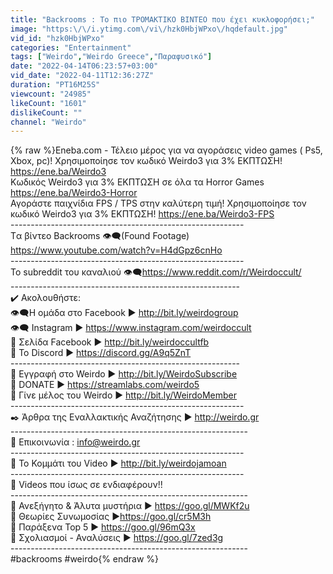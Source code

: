 ```yaml
---
title: "Backrooms : Το πιο ΤΡΟΜΑΚΤΙΚΟ ΒΙΝΤΕΟ που έχει κυκλοφορήσει;"
image: "https:\/\/i.ytimg.com\/vi\/hzk0HbjWPxo\/hqdefault.jpg"
vid_id: "hzk0HbjWPxo"
categories: "Entertainment"
tags: ["Weirdo","Weirdo Greece","Παραφυσικό"]
date: "2022-04-14T06:23:57+03:00"
vid_date: "2022-04-11T12:36:27Z"
duration: "PT16M25S"
viewcount: "24985"
likeCount: "1601"
dislikeCount: ""
channel: "Weirdo"
---
```

{% raw %}Eneba.com - Τέλειο μέρος για να αγοράσεις video games ( Ps5, Xbox, pc)! Χρησιμοποίησε τον κωδικό Weirdo3 για 3%  ΕΚΠΤΩΣΗ! <a rel="nofollow" target="blank" href="https://ene.ba/Weirdo3">https://ene.ba/Weirdo3</a><br />Κωδικός Weirdo3 για 3%  ΕΚΠΤΩΣΗ σε όλα τα Horror Games <a rel="nofollow" target="blank" href="https://ene.ba/Weirdo3-Horror">https://ene.ba/Weirdo3-Horror</a><br />Αγοράστε παιχνίδια FPS / TPS στην καλύτερη τιμή! Χρησιμοποίησε τον κωδικό Weirdo3 για 3%  ΕΚΠΤΩΣΗ!  <a rel="nofollow" target="blank" href="https://ene.ba/Weirdo3-FPS">https://ene.ba/Weirdo3-FPS</a><br />----------------------------------------------------------<br />Tα βίντεο Backrooms 👁️‍🗨️(Found Footage) <a rel="nofollow" target="blank" href="https://www.youtube.com/watch?v=H4dGpz6cnHo">https://www.youtube.com/watch?v=H4dGpz6cnHo</a><br />----------------------------------------------------------<br />To subreddit του καναλιού 👁️‍🗨️<a rel="nofollow" target="blank" href="https://www.reddit.com/r/Weirdoccult/">https://www.reddit.com/r/Weirdoccult/</a><br />---------------------------------------------------------<br />✔️ Ακολουθήστε: <br />👁️‍🗨️Η ομάδα στο Facebook ► <a rel="nofollow" target="blank" href="http://bit.ly/weirdogroup">http://bit.ly/weirdogroup</a><br />👁️‍🗨️ Instagram ► <a rel="nofollow" target="blank" href="https://www.instagram.com/weirdoccult">https://www.instagram.com/weirdoccult</a><br />💬 Σελίδα Facebook ►  <a rel="nofollow" target="blank" href="http://bit.ly/weirdoccultfb">http://bit.ly/weirdoccultfb</a><br />🔗 Το Discord ► <a rel="nofollow" target="blank" href="https://discord.gg/A9q5ZnT">https://discord.gg/A9q5ZnT</a><br />---------------------------------------------------------<br />🔔 Εγγραφή στο Weirdo ►  <a rel="nofollow" target="blank" href="http://bit.ly/WeirdoSubscribe">http://bit.ly/WeirdoSubscribe</a><br />🤲 DONATE  ►  <a rel="nofollow" target="blank" href="https://streamlabs.com/weirdo5">https://streamlabs.com/weirdo5</a><br />🔷 Γίνε μέλος του Weirdo ►  <a rel="nofollow" target="blank" href="http://bit.ly/WeirdoMember">http://bit.ly/WeirdoMember</a><br />----------------------------------------------------------<br />✒️ Άρθρα της Εναλλακτικής Αναζήτησης  ►  <a rel="nofollow" target="blank" href="http://weirdo.gr">http://weirdo.gr</a><br />-----------------------------------------------------------<br />📨 Επικοινωνία : info@weirdo.gr <br />----------------------------------------------------------<br />🎵 Το Κομμάτι του Video ► <a rel="nofollow" target="blank" href="http://bit.ly/weirdojamoan">http://bit.ly/weirdojamoan</a> <br />----------------------------------------------------------<br />📼 Videos που ίσως σε ενδιαφέρουν!!<br /> -----------------------------------------------------------<br />📼 Ανεξήγητο &amp; Άλυτα μυστήρια ► <a rel="nofollow" target="blank" href="https://goo.gl/MWKf2u">https://goo.gl/MWKf2u</a><br />📼 Θεωρίες Συνωμοσίας ►<a rel="nofollow" target="blank" href="https://goo.gl/cr5M3h">https://goo.gl/cr5M3h</a><br />📼 Παράξενα Τοp 5  ► <a rel="nofollow" target="blank" href="https://goo.gl/96mQ3x">https://goo.gl/96mQ3x</a><br />📼 Σχολιασμοί - Αναλύσεις ► <a rel="nofollow" target="blank" href="https://goo.gl/7zed3g">https://goo.gl/7zed3g</a><br /> -----------------------------------------------------------<br />#backrooms #weirdo{% endraw %}
